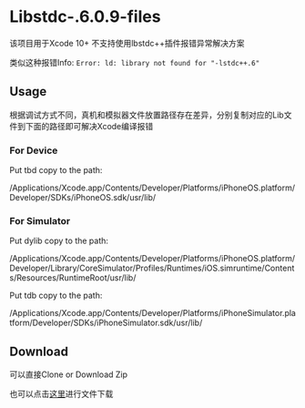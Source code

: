 # Libstdc-.6.0.9-files
该项目用于Xcode 10+ 不支持使用lbstdc++插件报错异常解决方案

类似这种报错Info: `Error: ld: library not found for "-lstdc++.6"`

## Usage
根据调试方式不同，真机和模拟器文件放置路径存在差异，分别复制对应的Lib文件到下面的路径即可解决Xcode编译报错

### For Device
Put tbd copy to the path:

/Applications/Xcode.app/Contents/Developer/Platforms/iPhoneOS.platform/Developer/SDKs/iPhoneOS.sdk/usr/lib/

### For Simulator
Put dylib copy to the path:

/Applications/Xcode.app/Contents/Developer/Platforms/iPhoneOS.platform/Developer/Library/CoreSimulator/Profiles/Runtimes/iOS.simruntime/Contents/Resources/RuntimeRoot/usr/lib/

Put tdb copy to the path:

/Applications/Xcode.app/Contents/Developer/Platforms/iPhoneSimulator.platform/Developer/SDKs/iPhoneSimulator.sdk/usr/lib/

## Download
可以直接Clone or Download Zip

也可以点击[这里](https://github.com/Cui-y/Libstdc-.6.0.9-files/archive/master.zip)进行文件下载
